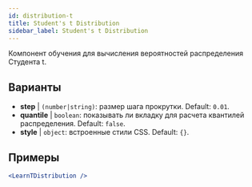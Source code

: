 ```yaml
---
id: distribution-t
title: Student's t Distribution
sidebar_label: Student's t Distribution
---
```


Компонент обучения для вычисления вероятностей распределения Студента t.

## Варианты

* __step__ | `(number|string)`: размер шага прокрутки. Default: `0.01`.
* __quantile__ | `boolean`: показывать ли вкладку для расчета квантилей распределения. Default: `false`.
* __style__ | `object`: встроенные стили CSS. Default: `{}`.


## Примеры

```jsx live
<LearnTDistribution />
```

